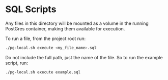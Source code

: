 # SQL Scripts

Any files in this directory will be mounted as a volume in the running PostGres container, making them available for execution. 

To run a file, from the project root run:

```bash
./pg-local.sh execute <my_file_name>.sql
```

Do not include the full path, just the name of the file. So to run the example script, run:

```bash
./pg-local.sh execute example.sql
```
